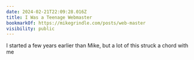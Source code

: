 ```yaml
---
date: 2024-02-21T22:09:28.016Z
title: I Was a Teenage Webmaster
bookmarkOf: https://mikegrindle.com/posts/web-master
visibility: public
---
```


I started a few years earlier than Mike, but a lot of this struck a chord with me

